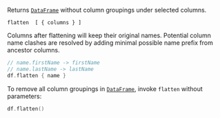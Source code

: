 [//]: # (title: flatten)

<!---IMPORT org.jetbrains.kotlinx.dataframe.samples.api.Modify-->

Returns [`DataFrame`](DataFrame.md) without column groupings under selected columns.

```text
flatten  [ { columns } ]
```

Columns after flattening will keep their original names. Potential column name clashes are resolved by adding minimal possible name prefix from ancestor columns.

<!---FUN flatten-->

```kotlin
// name.firstName -> firstName
// name.lastName -> lastName
df.flatten { name }
```

<!---END-->

To remove all column groupings in [`DataFrame`](DataFrame.md), invoke `flatten` without parameters:

<!---FUN flattenAll-->

```kotlin
df.flatten()
```

<!---END-->
